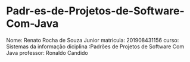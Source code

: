 # Padr-es-de-Projetos-de-Software-Com-Java

Nome: Renato Rocha de Souza Junior
matricula: 201908431156
curso: Sistemas da informação
diciplina :Padrões de Projetos de Software Com Java
professor: Ronaldo Candido
